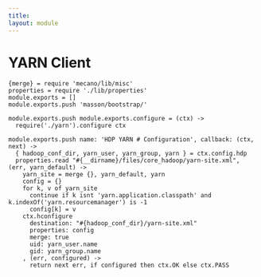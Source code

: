 ```yaml
---
title: 
layout: module
---
```


# YARN Client

    {merge} = require 'mecano/lib/misc'
    properties = require './lib/properties'
    module.exports = []
    module.exports.push 'masson/bootstrap/'

    module.exports.push module.exports.configure = (ctx) ->
      require('./yarn').configure ctx

    module.exports.push name: 'HDP YARN # Configuration', callback: (ctx, next) ->
      { hadoop_conf_dir, yarn_user, yarn_group, yarn } = ctx.config.hdp
      properties.read "#{__dirname}/files/core_hadoop/yarn-site.xml", (err, yarn_default) ->
        yarn_site = merge {}, yarn_default, yarn
        config = {}
        for k, v of yarn_site
          continue if k isnt 'yarn.application.classpath' and k.indexOf('yarn.resourcemanager') is -1
          config[k] = v
        ctx.hconfigure
          destination: "#{hadoop_conf_dir}/yarn-site.xml"
          properties: config
          merge: true
          uid: yarn_user.name
          gid: yarn_group.name
        , (err, configured) ->
          return next err, if configured then ctx.OK else ctx.PASS

